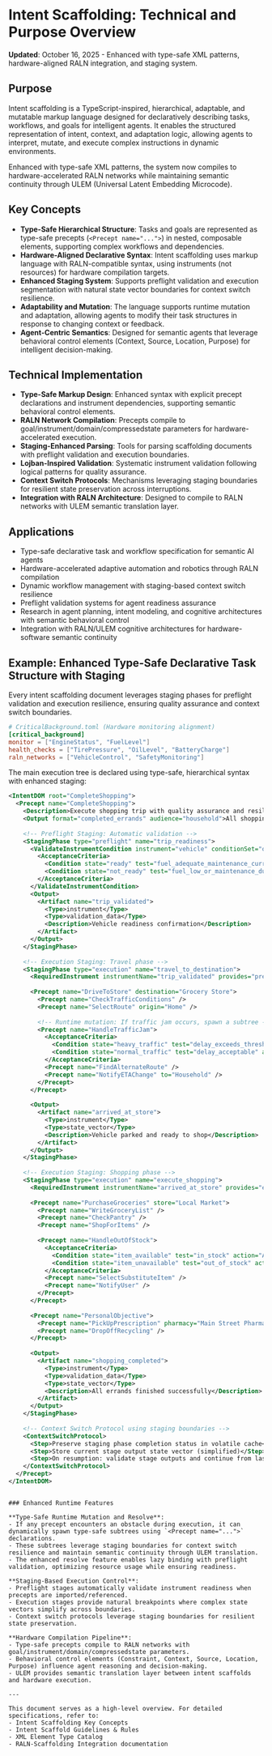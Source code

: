 # Intent Scaffolding: Technical and Purpose Overview

**Updated**: October 16, 2025 - Enhanced with type-safe XML patterns, hardware-aligned RALN integration, and staging system.

## Purpose
Intent scaffolding is a TypeScript-inspired, hierarchical, adaptable, and mutatable markup language designed for declaratively describing tasks, workflows, and goals for intelligent agents. It enables the structured representation of intent, context, and adaptation logic, allowing agents to interpret, mutate, and execute complex instructions in dynamic environments.

Enhanced with type-safe XML patterns, the system now compiles to hardware-accelerated RALN networks while maintaining semantic continuity through ULEM (Universal Latent Embedding Microcode).

## Key Concepts
- **Type-Safe Hierarchical Structure**: Tasks and goals are represented as type-safe precepts (`<Precept name="...">`) in nested, composable elements, supporting complex workflows and dependencies.
- **Hardware-Aligned Declarative Syntax**: Intent scaffolding uses markup language with RALN-compatible syntax, using instruments (not resources) for hardware compilation targets.
- **Enhanced Staging System**: Supports preflight validation and execution segmentation with natural state vector boundaries for context switch resilience.
- **Adaptability and Mutation**: The language supports runtime mutation and adaptation, allowing agents to modify their task structures in response to changing context or feedback.
- **Agent-Centric Semantics**: Designed for semantic agents that leverage behavioral control elements (Context, Source, Location, Purpose) for intelligent decision-making.

## Technical Implementation
- **Type-Safe Markup Design**: Enhanced syntax with explicit precept declarations and instrument dependencies, supporting semantic behavioral control elements.
- **RALN Network Compilation**: Precepts compile to goal/instrument/domain/compressedstate parameters for hardware-accelerated execution.
- **Staging-Enhanced Parsing**: Tools for parsing scaffolding documents with preflight validation and execution boundaries.
- **Lojban-Inspired Validation**: Systematic instrument validation following logical patterns for quality assurance.
- **Context Switch Protocols**: Mechanisms leveraging staging boundaries for resilient state preservation across interruptions.
- **Integration with RALN Architecture**: Designed to compile to RALN networks with ULEM semantic translation layer.

## Applications
- Type-safe declarative task and workflow specification for semantic AI agents
- Hardware-accelerated adaptive automation and robotics through RALN compilation
- Dynamic workflow management with staging-based context switch resilience
- Preflight validation systems for agent readiness assurance
- Research in agent planning, intent modeling, and cognitive architectures with semantic behavioral control
- Integration with RALN/ULEM cognitive architectures for hardware-software semantic continuity


## Example: Enhanced Type-Safe Declarative Task Structure with Staging

Every intent scaffolding document leverages staging phases for preflight validation and execution resilience, ensuring quality assurance and context switch boundaries.

```toml
# CriticalBackground.toml (Hardware monitoring alignment)
[critical_background]
monitor = ["EngineStatus", "FuelLevel"]
health_checks = ["TirePressure", "OilLevel", "BatteryCharge"]
raln_networks = ["VehicleControl", "SafetyMonitoring"]
```

The main execution tree is declared using type-safe, hierarchical syntax with enhanced staging:

```xml
<IntentDOM root="CompleteShopping">
  <Precept name="CompleteShopping">
    <Description>Execute shopping trip with quality assurance and resilience</Description>
    <Output format="completed_errands" audience="household">All shopping tasks completed</Output>
    
    <!-- Preflight Staging: Automatic validation -->
    <StagingPhase type="preflight" name="trip_readiness">
      <ValidateInstrumentCondition instrument="vehicle" conditionSet="operational_status" domain="transportation_safety">
        <AcceptanceCriteria>
          <Condition state="ready" test="fuel_adequate_maintenance_current" action="Proceed with trip" />
          <Condition state="not_ready" test="fuel_low_or_maintenance_due" action="Address issues before departure" />
        </AcceptanceCriteria>
      </ValidateInstrumentCondition>
      <Output>
        <Artifact name="trip_validated">
          <Type>instrument</Type>
          <Type>validation_data</Type>
          <Description>Vehicle readiness confirmation</Description>
        </Artifact>
      </Output>
    </StagingPhase>
    
    <!-- Execution Staging: Travel phase -->
    <StagingPhase type="execution" name="travel_to_destination">
      <RequiredInstrument instrumentName="trip_validated" provides="preflight" />
      
      <Precept name="DriveToStore" destination="Grocery Store">
        <Precept name="CheckTrafficConditions" />
        <Precept name="SelectRoute" origin="Home" />
        
        <!-- Runtime mutation: If traffic jam occurs, spawn a subtree -->
        <Precept name="HandleTrafficJam">
          <AcceptanceCriteria>
            <Condition state="heavy_traffic" test="delay_exceeds_threshold" action="Find alternate route" />
            <Condition state="normal_traffic" test="delay_acceptable" action="Continue current route" />
          </AcceptanceCriteria>
          <Precept name="FindAlternateRoute" />
          <Precept name="NotifyETAChange" to="Household" />
        </Precept>
      </Precept>
      
      <Output>
        <Artifact name="arrived_at_store">
          <Type>instrument</Type>
          <Type>state_vector</Type>
          <Description>Vehicle parked and ready to shop</Description>
        </Artifact>
      </Output>
    </StagingPhase>
    
    <!-- Execution Staging: Shopping phase -->
    <StagingPhase type="execution" name="execute_shopping">
      <RequiredInstrument instrumentName="arrived_at_store" provides="execution:travel_to_destination" />
      
      <Precept name="PurchaseGroceries" store="Local Market">
        <Precept name="WriteGroceryList" />
        <Precept name="CheckPantry" />
        <Precept name="ShopForItems" />
        
        <Precept name="HandleOutOfStock">
          <AcceptanceCriteria>
            <Condition state="item_available" test="in_stock" action="Add to cart" />
            <Condition state="item_unavailable" test="out_of_stock" action="Select substitute or skip" />
          </AcceptanceCriteria>
          <Precept name="SelectSubstituteItem" />
          <Precept name="NotifyUser" />
        </Precept>
      </Precept>
      
      <Precept name="PersonalObjective">
        <Precept name="PickUpPrescription" pharmacy="Main Street Pharmacy" />
        <Precept name="DropOffRecycling" />
      </Precept>
      
      <Output>
        <Artifact name="shopping_completed">
          <Type>instrument</Type>
          <Type>validation_data</Type>
          <Type>state_vector</Type>
          <Description>All errands finished successfully</Description>
        </Artifact>
      </Output>
    </StagingPhase>
    
    <!-- Context Switch Protocol using staging boundaries -->
    <ContextSwitchProtocol>
      <Step>Preserve staging phase completion status in volatile cache</Step>
      <Step>Store current stage output state vector (simplified)</Step>
      <Step>On resumption: validate stage outputs and continue from last completed stage</Step>
    </ContextSwitchProtocol>
  </Precept>
</IntentDOM>
```
```

### Enhanced Runtime Features

**Type-Safe Runtime Mutation and Resolve**:
- If any precept encounters an obstacle during execution, it can dynamically spawn type-safe subtrees using `<Precept name="...">` declarations.
- These subtrees leverage staging boundaries for context switch resilience and maintain semantic continuity through ULEM translation.
- The enhanced resolve feature enables lazy binding with preflight validation, optimizing resource usage while ensuring readiness.

**Staging-Based Execution Control**:
- Preflight stages automatically validate instrument readiness when precepts are imported/referenced.
- Execution stages provide natural breakpoints where complex state vectors simplify across boundaries.
- Context switch protocols leverage staging boundaries for resilient state preservation.

**Hardware Compilation Pipeline**:
- Type-safe precepts compile to RALN networks with goal/instrument/domain/compressedstate parameters.
- Behavioral control elements (Constraint, Context, Source, Location, Purpose) influence agent reasoning and decision-making.
- ULEM provides semantic translation layer between intent scaffolds and hardware execution.

---

This document serves as a high-level overview. For detailed specifications, refer to:
- Intent Scaffolding Key Concepts
- Intent Scaffold Guidelines & Rules  
- XML Element Type Catalog
- RALN-Scaffolding Integration documentation
